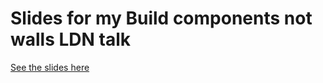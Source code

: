 # Slides for my Build components not walls LDN talk

[See the slides here](https://jagreehal.github.io/build-components-not-walls-ldn)
